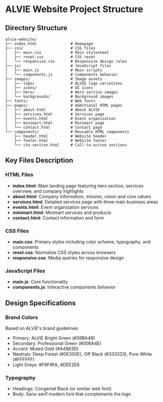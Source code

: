 # ALVIE Website Project Structure

## Directory Structure
```
alvie-website/
├── index.html               # Homepage
├── css/                     # CSS files
│   ├── main.css             # Main stylesheet
│   ├── reset.css            # CSS reset
│   └── responsive.css       # Responsive design rules
├── js/                      # JavaScript files
│   ├── main.js              # Main scripts
│   └── components.js        # Components behavior
├── images/                  # Image assets
│   ├── logo/                # ALVIE logo variations
│   ├── icons/               # UI icons
│   ├── hero/                # Hero section images
│   └── backgrounds/         # Background images
├── fonts/                   # Web fonts
├── pages/                   # Additional HTML pages
│   ├── about.html           # About ALVIE
│   ├── services.html        # Services page
│   ├── events.html          # Event organization
│   ├── minimart.html        # Minimart page
│   └── contact.html         # Contact page
└── components/              # Reusable HTML components
    ├── header.html          # Website header
    ├── footer.html          # Website footer
    └── cta-section.html     # Call-to-action sections
```

## Key Files Description

### HTML Files
- **index.html**: Main landing page featuring hero section, services overview, and company highlights
- **about.html**: Company information, mission, vision and core values
- **services.html**: Detailed services page with three main business areas
- **events.html**: Event organization services
- **minimart.html**: Minimart services and products
- **contact.html**: Contact information and form

### CSS Files
- **main.css**: Primary styles including color scheme, typography, and components
- **reset.css**: Normalize CSS styles across browsers
- **responsive.css**: Media queries for responsive design

### JavaScript Files
- **main.js**: Core functionality
- **components.js**: Interactive components behavior

## Design Specifications

### Brand Colors
Based on ALVIE's brand guidelines:
- Primary: ALVIE Bright Green (#59BA48)
- Secondary: Professional Green (#006A4E)
- Accent: Muted Gold (#A4863D)
- Neutrals: Deep Forest (#0E300E), Off Black (#333333), Pure White (#FFFFFF)
- Light Greys: #F8F9FA, #DEE2E6

### Typography
- Headings: Congenial Black (or similar web font)
- Body: Sans-serif modern font that complements the logo
